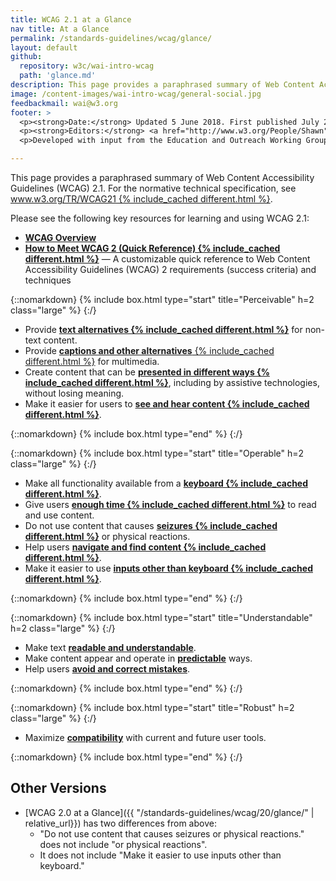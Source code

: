 ```yaml
---
title: WCAG 2.1 at a Glance
nav title: At a Glance
permalink: /standards-guidelines/wcag/glance/
layout: default
github:
  repository: w3c/wai-intro-wcag
  path: 'glance.md'
description: This page provides a paraphrased summary of Web Content Accessibility Guidelines (WCAG) 2.1.
image: /content-images/wai-intro-wcag/general-social.jpg
feedbackmail: wai@w3.org
footer: >
  <p><strong>Date:</strong> Updated 5 June 2018. First published July 2008.</p>
  <p><strong>Editors:</strong> <a href="http://www.w3.org/People/Shawn">Shawn Lawton Henry</a> and Wayne Dick.</p>
  <p>Developed with input from the Education and Outreach Working Group (<a href="https://www.w3.org/WAI/about/groups/eowg/">EOWG</a>) and the Accessibility Guidelines Working Group (<a href="http://www.w3.org/WAI/GL/">AG WG</a>).</p>

---
```


This page provides a paraphrased summary of Web Content Accessibility Guidelines (WCAG) 2.1. For the normative technical specification, see [www.w3.org/TR/WCAG21 {% include_cached different.html %}](http://www.w3.org/TR/WCAG21/).

Please see the following key resources for learning and using WCAG 2.1:
-   **[WCAG Overview](http://www.w3.org/WAI/intro/wcag.php)**
-   **[How to Meet WCAG 2 (Quick Reference) {% include_cached different.html %}](http://www.w3.org/WAI/WCAG21/quickref/)** &mdash; A customizable quick reference to Web Content Accessibility Guidelines (WCAG) 2 requirements (success criteria) and techniques

{::nomarkdown}
{% include box.html type="start" title="Perceivable" h=2 class="large" %}
{:/}

-   Provide **[text alternatives {% include_cached different.html %}](http://www.w3.org/WAI/WCAG21/quickref/#text-equiv)** for non-text content.
-   Provide [**captions and other alternatives** {% include_cached different.html %}](http://www.w3.org/WAI/WCAG21/quickref/#media-equiv) for multimedia.
-   Create content that can be **[presented in different ways {% include_cached different.html %}](http://www.w3.org/WAI/WCAG21/quickref/#content-structure-separation)**, including by assistive technologies, without losing meaning.
-   Make it easier for users to **[see and hear content {% include_cached different.html %}](http://www.w3.org/WAI/WCAG21/quickref/#visual-audio-contrast)**.

{::nomarkdown}
{% include box.html type="end" %}
{:/}


{::nomarkdown}
{% include box.html type="start" title="Operable" h=2 class="large" %}
{:/}

-   Make all functionality available from a **[keyboard {% include_cached different.html %}](http://www.w3.org/WAI/WCAG21/quickref/#keyboard-operation)**.
-   Give users **[enough time {% include_cached different.html %}](http://www.w3.org/WAI/WCAG21/quickref/#time-limits)** to read and use content.
-   Do not use content that causes **[seizures {% include_cached different.html %}](http://www.w3.org/WAI/WCAG21/quickref/#seizure)** or physical reactions.
-   Help users **[navigate and find content {% include_cached different.html %}](http://www.w3.org/WAI/WCAG21/quickref/#navigation-mechanisms)**.
-   Make it easier to use **[inputs other than keyboard {% include_cached different.html %}](https://www.w3.org/WAI/WCAG21/quickref/#navigation-mechanisms)**.

{::nomarkdown}
{% include box.html type="end" %}
{:/}

{::nomarkdown}
{% include box.html type="start" title="Understandable" h=2 class="large" %}
{:/}

-   Make text **[readable and understandable](http://www.w3.org/WAI/WCAG21/quickref/#meaning)**.
-   Make content appear and operate in **[predictable](http://www.w3.org/WAI/WCAG21/quickref/#consistent-behavior)** ways.
-   Help users **[avoid and correct mistakes](http://www.w3.org/WAI/WCAG21/quickref/#minimize-error)**.

{::nomarkdown}
{% include box.html type="end" %}
{:/}

{::nomarkdown}
{% include box.html type="start" title="Robust" h=2 class="large" %}
{:/}

-   Maximize **[compatibility](http://www.w3.org/WAI/WCAG21/quickref/#ensure-compat)** with current and future user tools.

{::nomarkdown}
{% include box.html type="end" %}
{:/}

## Other Versions

* [WCAG 2.0 at a Glance]({{ "/standards-guidelines/wcag/20/glance/" | relative_url}}) has two differences from above:
    * "Do not use content that causes seizures or physical reactions." does not include "or physical reactions".
    * It does not include "Make it easier to use inputs other than keyboard."
